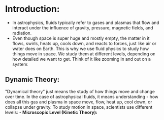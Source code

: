 # Introduction:
- In astrophysics, fluids typically refer to gases and plasmas that flow and interact under the influence of gravity, pressure, magnetic fields, and radiation.
- Even though space is super huge and mostly empty, the matter in it flows, swirls, heats up, cools down, and reacts to forces, just like air or water does on Earth. This is why we use fluid physics to study how things move in space. We study them at different levels, depending on how detailed we want to get. Think of it like zooming in and out on a system:

## Dynamic Theory:
"Dynamical theory" just means the study of how things move and change over time. In the case of astrophysical fluids, it means understanding - how does all this gas and plasma in space move, flow, heat up, cool down, or collapse under gravity.
To study motion in space, scientists use different levels:
**- Microscopic Level (Kinetic Theory):**
  
